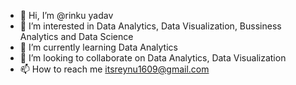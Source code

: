 - 👋 Hi, I’m @rinku yadav
- 👀 I’m interested in Data Analytics, Data Visualization, Bussiness Analytics and Data Science
- 🌱 I’m currently learning Data Analytics
- 💞️ I’m looking to collaborate on Data Analytics, Data Visualization
- 📫 How to reach me itsreynu1609@gmail.com

<!---
rinku911/rinku911 is a ✨ special ✨ repository because its `README.md` (this file) appears on your GitHub profile.
You can click the Preview link to take a look at your changes.
--->
